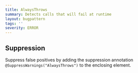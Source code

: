 ```yaml
---
title: AlwaysThrows
summary: Detects calls that will fail at runtime
layout: bugpattern
tags: ''
severity: ERROR
---
```


<!--
*** AUTO-GENERATED, DO NOT MODIFY ***
To make changes, edit the @BugPattern annotation or the explanation in docs/bugpattern.
-->



## Suppression
Suppress false positives by adding the suppression annotation `@SuppressWarnings("AlwaysThrows")` to the enclosing element.
